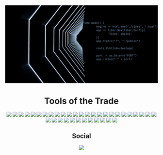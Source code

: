 
![GitHub Header](github-header.jpg "Header")

<h1 align="center">Tools of the Trade</h1>
<p align="center">
<img src="http://img.shields.io/badge/-Python-0073AA?style=flat&logo=python&logoColor=white"/>
<img src="http://img.shields.io/badge/-Go-00ADD8?style=flat&logo=go&logoColor=white"/>
<img src="https://img.shields.io/badge/-JavaScript-%23F7DF1C?style=flat&logo=javascript&logoColor=000000&labelColor=%23F7DF1C&color=%23FFCE5A"/>
<img src="https://img.shields.io/badge/-HTML5-%23E44D27?style=flat&logo=html5&logoColor=white"/>
<img src="https://img.shields.io/badge/-CSS3-%231572B6?style=flat&logo=css3"/>
<img src="http://img.shields.io/badge/-JSON-000000?style=flat&logo=JSON&logoColor=white"/>
<img src="http://img.shields.io/badge/-Markdown-000000?style=flat&logo=Markdown&logoColor=white"/>
<img src="https://img.shields.io/badge/MongoDB-%234ea94b.svg?style=flat&logo=mongodb&logoColor=white"/>
<img src="https://img.shields.io/badge/MariaDB-003545?style=flat&logo=mariadb&logoColor=white"/>
<img src="http://img.shields.io/badge/-MySQL-007599?style=flat&logo=MySQL&logoColor=white"/>
<img src="https://img.shields.io/badge/phpMyAdmin-6C78AF.svg?style=flat&logo=phpMyAdmin&logoColor=%2361DAFB"/>
<img src="http://img.shields.io/badge/-WordPress-0073AA?style=flat&logo=wordpress&logoColor=white"/>
<img src="http://img.shields.io/badge/-Jekyll-CC0000?style=flat&logo=Jekyll&logoColor=white"/>
<img src="http://img.shields.io/badge/-Bootstrap-7952B3?style=flat&logo=bootstrap&logoColor=white"/>
<img src="https://img.shields.io/badge/-Nodejs-black?style=flat&logo=Node.js"/>
<img src="http://img.shields.io/badge/-npm-CB3837?style=flat&logo=npm&logoColor=white"/>
<img src="http://img.shields.io/badge/-Django-092E20?style=flat&logo=django&logoColor=white"/>
<img src="https://img.shields.io/badge/-React-61DAFB?style=flat&logo=React&logoColor=white"/>
<img src="http://img.shields.io/badge/-NGINX-269539?style=flat&logo=nginx&logoColor=white"/>
<img src="http://img.shields.io/badge/-Apache-E11E27?style=flat&logo=apache"/>
<img src="https://img.shields.io/badge/Let&apos;s%20Encrypt-003A70.svg?style=flat&logo=letsencrypt&logoColor=white"/>
<img src="https://img.shields.io/badge/DigitalOcean-%230167ff.svg?style=flat&logo=digitalOcean&logoColor=white"/>
<img src="https://img.shields.io/badge/Linode-00A95C.svg?style=flat&logo=Linode&logoColor=white"/>
<img src="http://img.shields.io/badge/-Prettier-F7B93E?style=flat&logo=Prettier&logoColor=white"/>
<img src="https://img.shields.io/badge/-Git-%23F05032?style=flat&logo=git&logoColor=%23ffffff"/>
<img src="https://img.shields.io/badge/-Gitlab-FC6D26?style=flat&logo=gitlab&logoColor=%23ffffff"/>
<img src="https://img.shields.io/badge/-GitHub-181717?style=flat&logo=Github&logoColor=%23ffffff"/>
<img src="https://img.shields.io/badge/Docker-2496ED.svg?style=flat&logo=Docker&logoColor=white"/>
<img src="https://img.shields.io/badge/VirtualBox-183A61.svg?style=flat&logo=VirtualBox&logoColor=white"/>
<img src="http://img.shields.io/badge/-Vim-019733?style=flat&logo=vim&logoColor=white"/>
<img src="https://img.shields.io/badge/VSCodium-0078d7.svg?style=flat&logo=visual-studio-code&logoColor=white"/>
<img src="https://img.shields.io/badge/VSCodium-0078D4?style=for-the-flat&logo=visual%20studio%20code&logoColor=white/>
<img src="http://img.shields.io/badge/-ONLYOFFICE-444444?style=flat&logo=ONLYOFFICE&logoColor=white"/>
<img src="https://img.shields.io/badge/-GIMP-5C5543?style=flat&logo=GIMP&logoColor=%23ffffff"/>
<img src="http://img.shields.io/badge/-ArchLinux-1793D1?style=flat&logo=ArchLinux&logoColor=white"/>
<img src="http://img.shields.io/badge/-Ubuntu-E95420?style=flat&logo=Ubuntu&logoColor=white"/>
<img src="http://img.shields.io/badge/-Debian-A81D33?style=flat&logo=Debian&logoColor=white"/>
<img src="http://img.shields.io/badge/-RockyLinux-10B981?style=flat&logo=RockyLinux&logoColor=white"/>
</p>
<h2 align="center">Social</h2>
<p align="center">
<a href="https://www.linkedin.com/in/boyd-gordon-27071a247/?lipi=urn%3Ali%3Apage%3Ad_flagship3_feed%3BesZpyVJhTg2x6%2B3%2FK1S2fQ%3D%3D"><img src="http://img.shields.io/badge/-LinkedIn-0A66C2?style=flat&logo=linkedIn&logoColor=white"/></a>
</p>